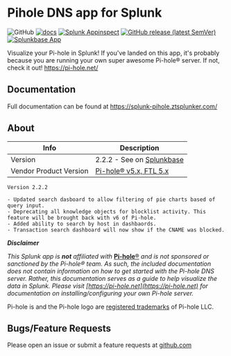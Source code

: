 # Pihole DNS app for Splunk

![GitHub](https://img.shields.io/github/license/zachchristensen28/pihole_dns_app)
[![docs](https://github.com/ZachChristensen28/pihole_dns_app/actions/workflows/deploy-docs.yml/badge.svg)](https://splunk-pihole.ztsplunker.com/)
[![Splunk Appinspect](https://github.com/ZachChristensen28/pihole_dns_app/actions/workflows/appinspect.yml/badge.svg)](https://github.com/ZachChristensen28/pihole_dns_app/actions/workflows/appinspect.yml)
[![GitHub release (latest SemVer)](https://img.shields.io/github/v/release/ZachChristensen28/TA-pihole_dns)](https://github.com/ZachChristensen28/pihole_dns_app/releases)
[![Splunkbase App](https://img.shields.io/badge/Splunkbase-pihole__dns__app-blue)](https://splunkbase.splunk.com/app/4506/)

Visualize your Pi-hole in Splunk! If you've landed on this app, it's probably because you are running your own super awesome Pi-hole® server. If not, check it out! https://pi-hole.net/

## Documentation

Full documentation can be found at https://splunk-pihole.ztsplunker.com/

## About

Info | Description
------|----------
Version | 2.2.2 - See on [Splunkbase](https://splunkbase.splunk.com/app/4506/)
Vendor Product Version | [Pi-hole® v5.x, FTL 5.x](https://pi-hole.net/)

```TEXT
Version 2.2.2

- Updated search dasboard to allow filtering of pie charts based of query input.
- Deprecating all knowledge objects for blocklist activity. This feature will be brought back with v6 of Pi-hole.
- Added ability to search by host in dashbaords.
- Transaction search dashboard will now show if the CNAME was blocked.
```

__*Disclaimer*__

*This Splunk app is __not__ affiliated with* [**Pi-hole**®](https://pi-hole.net) *and is not sponsored or sanctioned by the Pi-hole® team. As such, the included documentation does not contain information on how to get started with the Pi-hole DNS server. Rather, this documentation serves as a guide to help visualize the data in Splunk. Please visit [https://pi-hole.net](https://pi-hole.net) for documentation on installing/configuring your own Pi-hole server.*

Pi-hole is and the Pi-hole logo are [registered trademarks](https://pi-hole.net/trademark-rules-and-brand-guidelines/) of Pi-hole LLC.

## Bugs/Feature Requests

Please open an issue or submit a feature requests at [github.com](https://github.com/ZachChristensen28/pihole_dns_app/issues)
